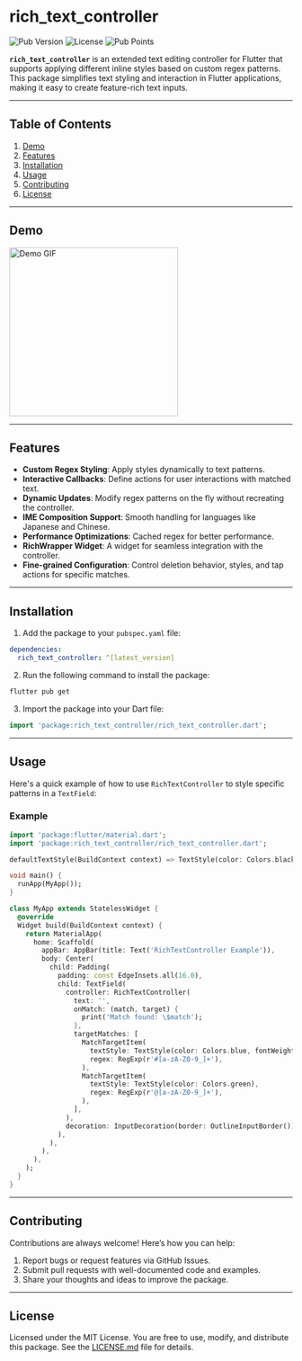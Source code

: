 # rich_text_controller

![Pub Version](https://img.shields.io/pub/v/rich_text_controller) ![License](https://img.shields.io/github/license/micazi/rich_text_controller) ![Pub Points](https://img.shields.io/pub/points/rich_text_controller)

**`rich_text_controller`** is an extended text editing controller for Flutter that supports applying different inline styles based on custom regex patterns. This package simplifies text styling and interaction in Flutter applications, making it easy to create feature-rich text inputs.

---

## Table of Contents

1. [Demo](#demo)
2. [Features](#features)
3. [Installation](#installation)
4. [Usage](#usage)
5. [Contributing](#contributing)
6. [License](#license)

---
## Demo

<img src="example/demo.gif" alt="Demo GIF" width="300" />

---

## Features

- **Custom Regex Styling**: Apply styles dynamically to text patterns.
- **Interactive Callbacks**: Define actions for user interactions with matched text.
- **Dynamic Updates**: Modify regex patterns on the fly without recreating the controller.
- **IME Composition Support**: Smooth handling for languages like Japanese and Chinese.
- **Performance Optimizations**: Cached regex for better performance.
- **RichWrapper Widget**: A widget for seamless integration with the controller.
- **Fine-grained Configuration**: Control deletion behavior, styles, and tap actions for specific matches.

---

## Installation

1. Add the package to your `pubspec.yaml` file:

```yaml
dependencies:
  rich_text_controller: ^[latest_version]
```

2. Run the following command to install the package:

```bash
flutter pub get
```

3. Import the package into your Dart file:

```dart
import 'package:rich_text_controller/rich_text_controller.dart';
```

---

## Usage

Here's a quick example of how to use `RichTextController` to style specific patterns in a `TextField`:

### Example

```dart
import 'package:flutter/material.dart';
import 'package:rich_text_controller/rich_text_controller.dart';

defaultTextStyle(BuildContext context) => TextStyle(color: Colors.black);

void main() {
  runApp(MyApp());
}

class MyApp extends StatelessWidget {
  @override
  Widget build(BuildContext context) {
    return MaterialApp(
      home: Scaffold(
        appBar: AppBar(title: Text('RichTextController Example')),
        body: Center(
          child: Padding(
            padding: const EdgeInsets.all(16.0),
            child: TextField(
              controller: RichTextController(
                text: '',
                onMatch: (match, target) {
                  print('Match found: \$match');
                },
                targetMatches: [
                  MatchTargetItem(
                    textStyle: TextStyle(color: Colors.blue, fontWeight: FontWeight.bold),
                    regex: RegExp(r'#[a-zA-Z0-9_]+'),
                  ),
                  MatchTargetItem(
                    textStyle: TextStyle(color: Colors.green),
                    regex: RegExp(r'@[a-zA-Z0-9_]+'),
                  ),
                ],
              ),
              decoration: InputDecoration(border: OutlineInputBorder()),
            ),
          ),
        ),
      ),
    );
  }
}
```

---


## Contributing

Contributions are always welcome! Here’s how you can help:

1. Report bugs or request features via GitHub Issues.
2. Submit pull requests with well-documented code and examples.
3. Share your thoughts and ideas to improve the package.


---

## License

Licensed under the MIT License. You are free to use, modify, and distribute this package. See the [LICENSE.md](LICENSE.md) file for details.

